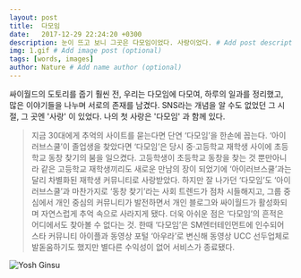```yaml
---
layout: post
title:  다모임
date:   2017-12-29 22:24:20 +0300
description: 눈이 뜨고 보니 그곳은 다모임이었다. 사랑이었다. # Add post description (optional)
img: 1.gif # Add image post (optional)
tags: [words, images]
author: Nature # Add name author (optional)
---
```

싸이월드의 도토리를 줍기 훨씬 전, 우리는 다모임에 다모여, 하루의 일과를 정리했고, 많은 이야기들을 나누며 서로의 존재를 남겼다. SNS라는 개념을 알 수도 없었던 그 시절, 그 곳엔 '사랑' 이 있었다. 나의 첫 사랑은 '다모임' 과 함께 있다.

> 지금 30대에게 추억의 사이트를 묻는다면 단연 ‘다모임’을 한손에 꼽는다. ‘아이러브스쿨’이 졸업생을 찾았다면 ‘다모임’은 당시 중·고등학교 재학생 사이에 초등학교 동창 찾기의 붐을 일으켰다. 고등학생이 초등학교 동창을 찾는 것 뿐만아니라 같은 고등학교 재학생끼리도 새로운 만남의 장이 되었기에 ‘아이러브스쿨’과는 달리 차별화된 재학생 커뮤니티로 사랑받았다.
하지만 잘 나가던 ‘다모임’도 ‘아이러브스쿨’과 마찬가지로 ‘동창 찾기’라는 사회 트렌드가 점차 시들해지고, 그룹 중심에서 개인 중심의 커뮤니티가 발전하면서 개인 블로그와 싸이월드가 활성화되며 자연스럽게 추억 속으로 사라지게 됐다. 더욱 아쉬운 점은 ‘다모임’의 흔적은 어디에서도 찾아볼 수 없다는 것. 한때 ‘다모임’은 SM엔터테인먼트에 인수되어 스타 커뮤니티 아이플과 동영상 포털 ‘아우라’로 변신해 동영상 UCC 선두업체로 발돋움하기도 했지만 별다른 수익성이 없어 서비스가 종료됐다.

![Yosh Ginsu]({{site.baseurl}}/assets/img/yosh-ginsu.jpg)
